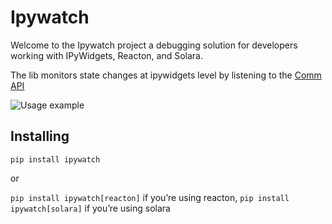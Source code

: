 # Ipywatch

<!-- WARNING: THIS FILE WAS AUTOGENERATED! DO NOT EDIT! -->

Welcome to the Ipywatch project a debugging solution for developers
working with IPyWidgets, Reacton, and Solara.

The lib monitors state changes at ipywidgets level by listening to the
[Comm API](https://jupyter-notebook.readthedocs.io/en/4.x/comms.html)

![Usage
example](https://github.com/itepifanio/ipywatch/blob/main/assets/ipywatch.gif?raw=true)

## Installing

`pip install ipywatch`

or

`pip install ipywatch[reacton]` if you’re using reacton,
`pip install ipywatch[solara]` if you’re using solara
